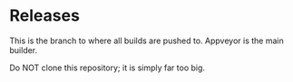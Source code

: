 # Releases
This is the branch to where all builds
are pushed to. Appveyor is the main
builder.

Do NOT clone this repository; it is simply far too big.

